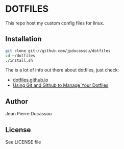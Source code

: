 DOTFILES
==============================================================================

This repo host my custom config files for linux.

Installation
------------------------------------------------------------------------------

``` bash
git clone git://github.com/jpducassou/dotfiles
cd ~/dotfiles
./install.sh
```

The is a lot of info out there about dotfiles, just check:
* [dotfiles.github.io](http://dotfiles.github.io/)
* [Using Git and Github to Manage Your Dotfiles](http://blog.smalleycreative.com/tutorials/using-git-and-github-to-manage-your-dotfiles/)


Author
------------------------------------------------------------------------------

Jean Pierre Ducassou

License
------------------------------------------------------------------------------
See LICENSE file


